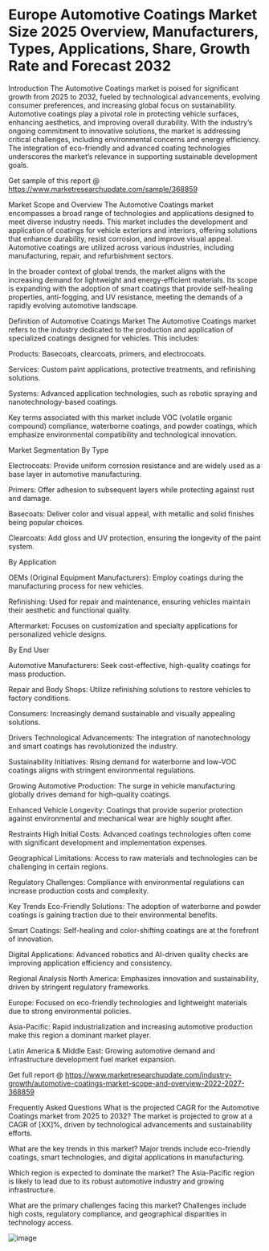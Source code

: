 # Europe Automotive Coatings Market Size 2025 Overview, Manufacturers, Types, Applications, Share, Growth Rate and Forecast 2032
Introduction
The Automotive Coatings market is poised for significant growth from 2025 to 2032, fueled by technological advancements, evolving consumer preferences, and increasing global focus on sustainability. Automotive coatings play a pivotal role in protecting vehicle surfaces, enhancing aesthetics, and improving overall durability. With the industry’s ongoing commitment to innovative solutions, the market is addressing critical challenges, including environmental concerns and energy efficiency. The integration of eco-friendly and advanced coating technologies underscores the market’s relevance in supporting sustainable development goals.

Get sample of this report @ https://www.marketresearchupdate.com/sample/368859 

Market Scope and Overview
The Automotive Coatings market encompasses a broad range of technologies and applications designed to meet diverse industry needs. This market includes the development and application of coatings for vehicle exteriors and interiors, offering solutions that enhance durability, resist corrosion, and improve visual appeal. Automotive coatings are utilized across various industries, including manufacturing, repair, and refurbishment sectors.

In the broader context of global trends, the market aligns with the increasing demand for lightweight and energy-efficient materials. Its scope is expanding with the adoption of smart coatings that provide self-healing properties, anti-fogging, and UV resistance, meeting the demands of a rapidly evolving automotive landscape.


Definition of Automotive Coatings Market
The Automotive Coatings market refers to the industry dedicated to the production and application of specialized coatings designed for vehicles. This includes:

Products: Basecoats, clearcoats, primers, and electrocoats.

Services: Custom paint applications, protective treatments, and refinishing solutions.

Systems: Advanced application technologies, such as robotic spraying and nanotechnology-based coatings.

Key terms associated with this market include VOC (volatile organic compound) compliance, waterborne coatings, and powder coatings, which emphasize environmental compatibility and technological innovation.


Market Segmentation
By Type

Electrocoats: Provide uniform corrosion resistance and are widely used as a base layer in automotive manufacturing.

Primers: Offer adhesion to subsequent layers while protecting against rust and damage.

Basecoats: Deliver color and visual appeal, with metallic and solid finishes being popular choices.

Clearcoats: Add gloss and UV protection, ensuring the longevity of the paint system.

By Application

OEMs (Original Equipment Manufacturers): Employ coatings during the manufacturing process for new vehicles.

Refinishing: Used for repair and maintenance, ensuring vehicles maintain their aesthetic and functional quality.

Aftermarket: Focuses on customization and specialty applications for personalized vehicle designs.

By End User

Automotive Manufacturers: Seek cost-effective, high-quality coatings for mass production.

Repair and Body Shops: Utilize refinishing solutions to restore vehicles to factory conditions.

Consumers: Increasingly demand sustainable and visually appealing solutions.


Drivers
Technological Advancements: The integration of nanotechnology and smart coatings has revolutionized the industry.

Sustainability Initiatives: Rising demand for waterborne and low-VOC coatings aligns with stringent environmental regulations.

Growing Automotive Production: The surge in vehicle manufacturing globally drives demand for high-quality coatings.

Enhanced Vehicle Longevity: Coatings that provide superior protection against environmental and mechanical wear are highly sought after.


Restraints
High Initial Costs: Advanced coatings technologies often come with significant development and implementation expenses.

Geographical Limitations: Access to raw materials and technologies can be challenging in certain regions.

Regulatory Challenges: Compliance with environmental regulations can increase production costs and complexity.


Key Trends
Eco-Friendly Solutions: The adoption of waterborne and powder coatings is gaining traction due to their environmental benefits.

Smart Coatings: Self-healing and color-shifting coatings are at the forefront of innovation.

Digital Applications: Advanced robotics and AI-driven quality checks are improving application efficiency and consistency.


Regional Analysis
North America: Emphasizes innovation and sustainability, driven by stringent regulatory frameworks.

Europe: Focused on eco-friendly technologies and lightweight materials due to strong environmental policies.

Asia-Pacific: Rapid industrialization and increasing automotive production make this region a dominant market player.

Latin America & Middle East: Growing automotive demand and infrastructure development fuel market expansion.

Get full report @ https://www.marketresearchupdate.com/industry-growth/automotive-coatings-market-scope-and-overview-2022-2027-368859 

Frequently Asked Questions
What is the projected CAGR for the Automotive Coatings market from 2025 to 2032? The market is projected to grow at a CAGR of [XX]%, driven by technological advancements and sustainability efforts.

What are the key trends in this market? Major trends include eco-friendly coatings, smart technologies, and digital applications in manufacturing.

Which region is expected to dominate the market? The Asia-Pacific region is likely to lead due to its robust automotive industry and growing infrastructure.

What are the primary challenges facing this market? Challenges include high costs, regulatory compliance, and geographical disparities in technology access.

![image](https://github.com/user-attachments/assets/2d634a16-a5d8-4906-be21-66564007db28)
